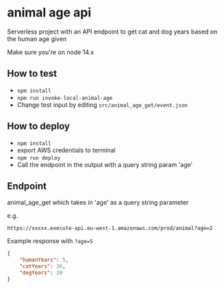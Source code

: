 # animal age api

Serverless project with an API endpoint to get cat and dog years based on the human age given

Make sure you're on node 14.x

## How to test
- `npm install`
- `npm run invoke-local-animal-age`
- Change test input by editing `src/animal_age_get/event.json`

## How to deploy
- `npm install`
- export AWS credentials to terminal
- `npm run deploy`
- Call the endpoint in the output with a query string param 'age'

## Endpoint
animal_age_get which takes in 'age' as a query string parameter

e.g.

`https://xxxxx.execute-api.eu-west-1.amazonaws.com/prod/animal?age=2`

Example response with `?age=5`
```json
{
    "humanYears": 5,
    "catYears": 36,
    "dogYears": 39
}
```
